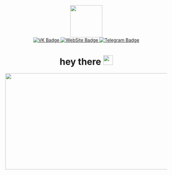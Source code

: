 <div id="header" align="center">
    <img src="https://media0.giphy.com/media/xNtKgRgAYEIkwot3RW/giphy.gif" width="100"/>
    <div id="badges">
        <a href="https://vk.com/id11977958">
            <img src="https://img.shields.io/badge/%D0%B2%D0%BA%D0%BE%D0%BD%D1%82%D0%B0%D0%BA%D1%82%D0%B5-%232E87FB.svg?&style=for-the-badge&logo=vk&logoColor=white"
                 alt="VK Badge"/>
        </a>
        <a href="https://alexv92.pythonanywhere.com/">
      <img src="https://img.shields.io/badge/website-000000?style=for-the-badge&logo=About.me&logoColor=white"
           alt="WebSite Badge"/>
        </a>
        <a href="https://t.me/Alex_Vl92">
            <img src="https://img.shields.io/badge/Telegram-2CA5E0?style=for-the-badge&logo=telegram&logoColor=white"
                 alt="Telegram Badge"/>
        </a>
    </div>
    <img src="https://komarev.com/ghpvc/?username=Alex-V92&style=flat-square&color=blue" alt=""/>
    <h1>
      hey there
          <img src="https://media.giphy.com/media/hvRJCLFzcasrR4ia7z/giphy.gif" width="30px"/>
    </h1>
</div>



<div align="center">
  <img src="https://media.tenor.com/wF5RiCnfj34AAAAC/work-computer.gif" width="600" height="300"/>
</div>




